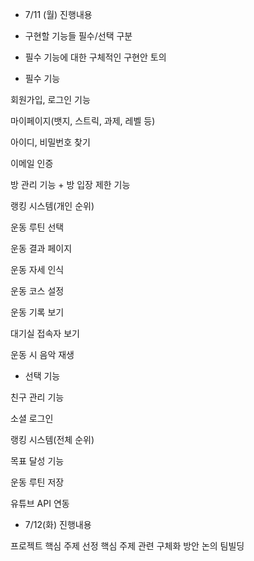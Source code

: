 * 7/11 (월) 진행내용

- 구현할 기능들 필수/선택 구분
- 필수 기능에 대한 구체적인 구현안 토의

- 필수 기능

회원가입, 로그인 기능

마이페이지(뱃지, 스트릭, 과제, 레벨 등)

아이디, 비밀번호 찾기

이메일 인증

방 관리 기능 + 방 입장 제한 기능

랭킹 시스템(개인 순위)

운동 루틴 선택

운동 결과 페이지

운동 자세 인식

운동 코스 설정

운동 기록 보기

대기실 접속자 보기

운동 시 음악 재생




- 선택 기능

친구 관리 기능

소셜 로그인

랭킹 시스템(전체 순위)

목표 달성 기능

운동 루틴 저장

유튜브 API 연동


* 7/12(화) 진행내용

프로젝트 핵심 주제 선정
핵심 주제 관련 구체화 방안 논의
팀빌딩

